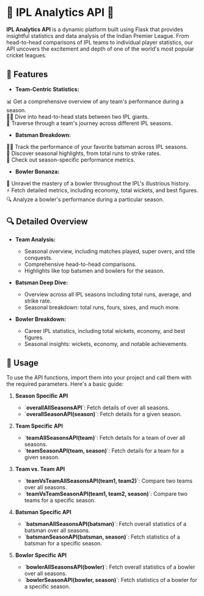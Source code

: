 # 🏏 IPL Analytics API 🚀

**IPL Analytics API** is a dynamic platform built using Flask that provides insightful statistics and data analysis of the Indian Premier League. From head-to-head comparisons of IPL teams to individual player statistics, our API uncovers the excitement and depth of one of the world's most popular cricket leagues.

## 🌟 Features

- **Team-Centric Statistics:**<br>

📊 Get a comprehensive overview of any team's performance during a season.<br>
🤼‍♂️ Dive into head-to-head stats between two IPL giants.<br>
📅 Traverse through a team's journey across different IPL seasons.

- **Batsman Breakdown:**<br>

🏃‍♂️ Track the performance of your favorite batsman across IPL seasons.<br>
🌟 Discover seasonal highlights, from total runs to strike rates.<br>
🏏 Check out season-specific performance metrics.

- **Bowler Bonanza:**<br>

🎯 Unravel the mastery of a bowler throughout the IPL's illustrious history.<br>
⚡ Fetch detailed metrics, including economy, total wickets, and best figures.<br>
🔍 Analyze a bowler's performance during a particular season.

## 🔍 Detailed Overview

- **Team Analysis:**
  * Seasonal overview, including matches played, super overs, and title conquests.
  * Comprehensive head-to-head comparisons.
  * Highlights like top batsmen and bowlers for the season.

- **Batsman Deep Dive:**
  * Overview across all IPL seasons including total runs, average, and strike rate.
  * Seasonal breakdown: total runs, fours, sixes, and much more.

- **Bowler Breakdown:**
  * Career IPL statistics, including total wickets, economy, and best figures.
  * Seasonal insights: wickets, economy, and notable achievements.

## 💾 Usage

To use the API functions, import them into your project and call them with the required parameters. Here's a basic guide:

1. **Season Specific API**
   - \`**overallAllSeasonsAPI**\`: Fetch details of over all seasons.
   - \`**overallSeasonAPI(season)**\`: Fetch details for a given season.

2. **Team Specific API**
   - \`**teamAllSeasonsAPI(team)**\`: Fetch details for a team of over all seasons.
   - \`**teamSeasonAPI(team, season)**\`: Fetch details for a team for a given season.

3. **Team vs. Team API**
   - \`**teamVsTeamAllSeasonsAPI(team1, team2)**\`: Compare two teams over all seasons.
   - \`**teamVsTeamSeasonAPI(team1, team2, season)**\`: Compare two teams for a specific season.

4. **Batsman Specific API**
   - \`**batsmanAllSeasonsAPI(batsman)**\`: Fetch overall statistics of a batsman over all seasons.
   - \`**batsmanSeasonAPI(batsman, season)**\`: Fetch statistics of a batsman for a specific season.

5. **Bowler Specific API**
   - \`**bowlerAllSeasonsAPI(bowler)**\`: Fetch overall statistics of a bowler over all seasons.
   - \`**bowlerSeasonAPI(bowler, season)**\`: Fetch statistics of a bowler for a specific season.
